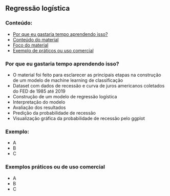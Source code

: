 ## Regressão logística

### Conteúdo:
  * [Por que eu gastaria tempo aprendendo isso?](#Por-que-eu-gastaria-tempo-aprendendo-isso?)
  * [Conteúdo do material](#Neste-material-você-vai-ver)
  * [Foco do material](#Foco)        
  * [Exemplo de práticos ou uso comercial](#Exemplos-práticos-ou-de-uso-comercial)

### Por que eu gastaria tempo aprendendo isso?
- O material foi feito para esclarecer as principais etapas na construção de um modelo de machine learning de classificação
- Dataset com dados de recessão e curva de juros americanos coletados do FED de 1985 até 2019
- Construção de um modelo de regressão logística
- Interpretação do modelo
- Avaliação dos resultados
- Predição da probabilidade de recessão
- Visualização gráfica da probabilidade de recessão pelo ggplot

### Exemplo: 
- A
- B
- C
### Exemplos práticos ou de uso comercial
- A
- B
- C


